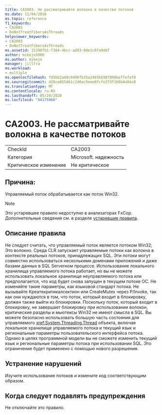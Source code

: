 ```yaml
---
title: CA2003. Не рассматривайте волокна в качестве потоков
ms.date: 11/04/2016
ms.topic: reference
f1_keywords:
- CA2003
- DoNotTreatFibersAsThreads
helpviewer_keywords:
- CA2003
- DoNotTreatFibersAsThreads
ms.assetid: 15398fb1-f384-4bcc-ad93-00e1c0fa9ddf
author: mikejo5000
ms.author: mikejo
manager: jillfra
ms.workload:
- multiple
ms.openlocfilehash: fd5bb2a49c0496fb35a2465bb987806beffefaf0
ms.sourcegitcommit: d20ce855461c240ac5eee0fcfe373f166b4a04a9
ms.translationtype: MT
ms.contentlocale: ru-RU
ms.lasthandoff: 05/29/2020
ms.locfileid: "84175960"
---
```

# <a name="ca2003-do-not-treat-fibers-as-threads"></a>CA2003. Не рассматривайте волокна в качестве потоков

|||
|-|-|
|CheckId|CA2003|
|Категория|Microsoft. надежность|
|Критическое изменение|Не критическое|

## <a name="cause"></a>Причина:
Управляемый поток обрабатывается как поток Win32.

> [!NOTE]
> Это устаревшее правило недоступно в анализаторах FxCop. Дополнительные сведения см. в разделе [устаревшие правила](fxcop-rule-port-status.md#deprecated-rules).

## <a name="rule-description"></a>Описание правила

Не следует считать, что управляемый поток является потоком Win32; Это волокно. Среда CLR запускает управляемые потоки как волокна в контексте реальных потоков, принадлежащих SQL. Эти потоки могут совместно использоваться несколькими доменами приложений и даже базами данных в SQL Serverном процессе. Использование локального хранилища управляемого потока работает, но вы не можете использовать локальное хранилище неуправляемого потока или предполагается, что код будет снова запущен в текущем потоке ОС. Не изменяйте такие параметры, как языковой стандарт потока. Не вызывайте Креатекритикалсектион или CreateMutex через P/Invoke, так как они нуждаются в том, что поток, который входит в блокировку, должен также выйти из блокировки. Поскольку поток, который входит в блокировку, не завершает блокировку при использовании волокон, критические разделы и мьютексы Win32 не имеют смысла в SQL. Вы можете безопасно использовать большую часть состояния для управляемого <xref:System.Threading.Thread> объекта, включая локальное хранилище управляемого потока и текущий язык и региональные параметры пользовательского интерфейса потока. Однако в целях программной модели вы не сможете изменить текущий язык и региональные параметры потока при использовании SQL. Это ограничение будет применено с помощью нового разрешения.

## <a name="how-to-fix-violations"></a>Устранение нарушений

Изучите использование потоков и измените код соответствующим образом.

## <a name="when-to-suppress-warnings"></a>Когда следует подавлять предупреждения

Не отключайте это правило.

